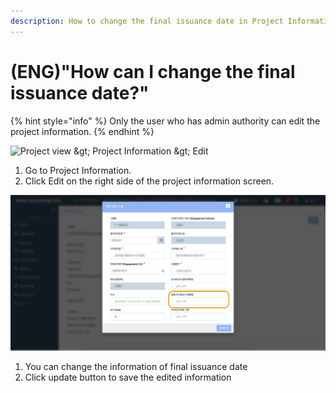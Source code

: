 ```yaml
---
description: How to change the final issuance date in Project Information.
---
```


# \(ENG\)"How can I change the final issuance date?"

{% hint style="info" %}
Only the user who has admin authority can edit the project information.
{% endhint %}

![Project view &amp;gt; Project Information &amp;gt; Edit](https://blobscdn.gitbook.com/v0/b/gitbook-28427.appspot.com/o/assets%2F-LDejfksYfvxJMnGL0LS%2F-Ljt9fdhqtoKFr4P41eB%2F-LjtBNgSYxBr1JFTwjoS%2F2%20copy%206.jpg?alt=media&token=1742b64e-1944-48d6-84ef-942ae3ff1442)

1. Go to Project Information.
2. Click Edit on the right side of the  project information screen.

![](../.gitbook/assets/2-copy-26-2.jpg)

1. You can change the information of final issuance date
2. Click update button to save the edited information

